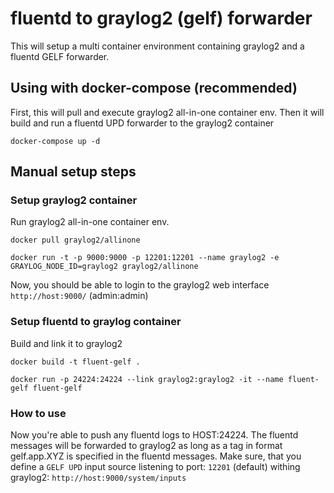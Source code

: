# fluentd to graylog2 (gelf) forwarder

This will setup a multi container environment containing graylog2 and a fluentd GELF forwarder.

## Using with docker-compose (recommended)

First, this will pull and execute graylog2 all-in-one container env.
Then it will build and run a fluentd UPD forwarder to the graylog2 container

`docker-compose up -d`

## Manual setup steps

### Setup graylog2 container

Run graylog2 all-in-one container env.

`docker pull graylog2/allinone`

`docker run -t -p 9000:9000 -p 12201:12201 --name graylog2 -e GRAYLOG_NODE_ID=graylog2 graylog2/allinone`

Now, you should be able to login to the graylog2 web interface `http://host:9000/` (admin:admin)

### Setup fluentd to graylog container

Build and link it to graylog2

`docker build -t fluent-gelf .`

`docker run -p 24224:24224 --link graylog2:graylog2 -it --name fluent-gelf fluent-gelf`

### How to use

Now you're able to push any fluentd logs to HOST:24224. The fluentd messages will be forwarded to graylog2 as long as a tag in format gelf.app.XYZ is specified in the fluentd messages.
Make sure, that you define a `GELF UPD` input source listening to port: `12201` (default) withing graylog2: `http://host:9000/system/inputs`


